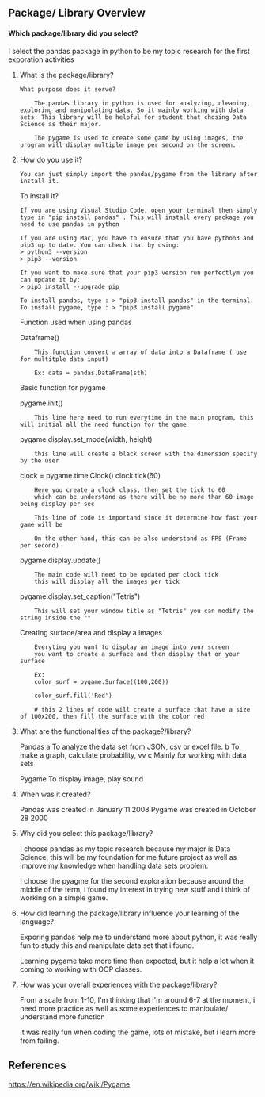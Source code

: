 ## Package/ Library Overview
#### Which package/library did you select?
I select the pandas package in python to be my topic research for the first exporation activities

1.  What is the package/library?

        What purpose does it serve?

            The pandas library in python is used for analyzing, cleaning, exploring and manipulating data. So it mainly working with data sets. This library will be helpful for student that chosing Data Science as their major.

            The pygame is used to create some game by using images, the program will display multiple image per second on the screen. 

2.  How do you use it?

        You can just simply import the pandas/pygame from the library after install it.

    To install it?

        If you are using Visual Studio Code, open your terminal then simply type in "pip install pandas" . This will install every package you need to use pandas in python

        If you are using Mac, you have to ensure that you have python3 and pip3 up to date. You can check that by using:
        > python3 --version
        > pip3 --version

        If you want to make sure that your pip3 version run perfectlym you can update it by:
        > pip3 install --upgrade pip
    
        To install pandas, type : > "pip3 install pandas" in the terminal. 
        To install pygame, type : > "pip3 install pygame"
    
    Function used when using pandas

    Dataframe()

            This function convert a array of data into a Dataframe ( use for multitple data input)

            Ex: data = pandas.DataFrame(sth)

    Basic function for pygame

    pygame.init()

            This line here need to run everytime in the main program, this will initial all the need function for the game

    pygame.display.set_mode(width, height) 

            this line will create a black screen with the dimension specify by the user 
    
    clock = pygame.time.Clock()
    clock.tick(60)

            Here you create a clock class, then set the tick to 60
            which can be understand as there will be no more than 60 image being display per sec 

            This line of code is importand since it determine how fast your game will be

            On the other hand, this can be also understand as FPS (Frame per second)

    pygame.display.update()

            The main code will need to be updated per clock tick
            this will display all the images per tick

    pygame.display.set_caption("Tetris")

            This will set your window title as "Tetris" you can modify the string inside the ""


    Creating surface/area and display a images

            Everytimg you want to display an image into your screen 
            you want to create a surface and then display that on your surface

            Ex:
            color_surf = pygame.Surface((100,200))

            color_surf.fill('Red')

            # this 2 lines of code will create a surface that have a size of 100x200, then fill the surface with the color red

        


        
        
3.  What are the functionalities of the package?/library?

    Pandas
    a  To analyze the data set from JSON, csv or excel file. 
    b  To make a graph, calculate probability, vv
    c  Mainly for working with data sets

    Pygame
    To display image, play sound 

4.  When was it created?

    Pandas was created in January 11 2008
    Pygame was created in October 28 2000

5.  Why did you select this package/library?

    I choose pandas as my topic research because my major is Data Science, this will be my foundation for me future project as well as improve my knowledge when handling data sets problem.

    I choose the pyagme for the second exploration because around the middle of the term, i found my interest in trying new stuff and i think of working on a simple game.

6.  How did learning the package/library influence your learning of the language?

    Exporing pandas help me to understand more about python, it was really fun to study this and manipulate data set that i found.

    Learning pygame take more time than expected, but it help a lot when it coming to working with OOP classes.


7.  How was your overall experiences with the package/library?

    From a scale from 1-10, I'm thinking that I'm around 6-7 at the moment, i need more practice as well as some experiences to manipulate/ understand more function

    It was really fun when coding the game, lots of mistake, but i learn more from failing. 

## References
https://en.wikipedia.org/wiki/Pygame

